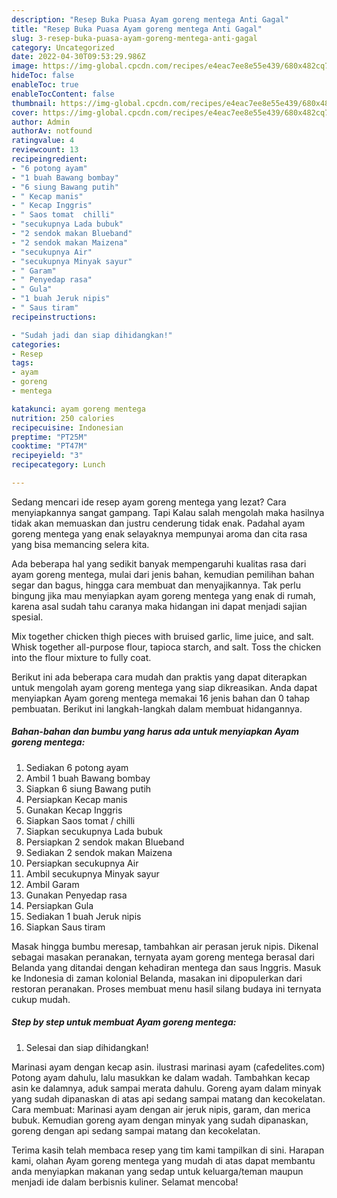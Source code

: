 ```yaml
---
description: "Resep Buka Puasa Ayam goreng mentega Anti Gagal"
title: "Resep Buka Puasa Ayam goreng mentega Anti Gagal"
slug: 3-resep-buka-puasa-ayam-goreng-mentega-anti-gagal
category: Uncategorized
date: 2022-04-30T09:53:29.986Z
image: https://img-global.cpcdn.com/recipes/e4eac7ee8e55e439/680x482cq70/ayam-goreng-mentega-foto-resep-utama.jpg
hideToc: false
enableToc: true
enableTocContent: false
thumbnail: https://img-global.cpcdn.com/recipes/e4eac7ee8e55e439/680x482cq70/ayam-goreng-mentega-foto-resep-utama.jpg
cover: https://img-global.cpcdn.com/recipes/e4eac7ee8e55e439/680x482cq70/ayam-goreng-mentega-foto-resep-utama.jpg
author: Admin
authorAv: notfound
ratingvalue: 4
reviewcount: 13
recipeingredient:
- "6 potong ayam"
- "1 buah Bawang bombay"
- "6 siung Bawang putih"
- " Kecap manis"
- " Kecap Inggris"
- " Saos tomat  chilli"
- "secukupnya Lada bubuk"
- "2 sendok makan Blueband"
- "2 sendok makan Maizena"
- "secukupnya Air"
- "secukupnya Minyak sayur"
- " Garam"
- " Penyedap rasa"
- " Gula"
- "1 buah Jeruk nipis"
- " Saus tiram"
recipeinstructions:

- "Sudah jadi dan siap dihidangkan!"
categories:
- Resep
tags:
- ayam
- goreng
- mentega

katakunci: ayam goreng mentega 
nutrition: 250 calories
recipecuisine: Indonesian
preptime: "PT25M"
cooktime: "PT47M"
recipeyield: "3"
recipecategory: Lunch

---
```



Sedang mencari ide resep ayam goreng mentega yang lezat? Cara menyiapkannya sangat gampang. Tapi Kalau salah mengolah maka hasilnya tidak akan memuaskan dan justru cenderung tidak enak. Padahal ayam goreng mentega yang enak selayaknya mempunyai aroma dan cita rasa yang bisa memancing selera kita.


Ada beberapa hal yang sedikit banyak mempengaruhi kualitas rasa dari ayam goreng mentega, mulai dari jenis bahan, kemudian pemilihan bahan segar dan bagus, hingga cara membuat dan menyajikannya. Tak perlu bingung jika mau menyiapkan ayam goreng mentega yang enak di rumah, karena asal sudah tahu caranya maka hidangan ini dapat menjadi sajian spesial.

Mix together chicken thigh pieces with bruised garlic, lime juice, and salt. Whisk together all-purpose flour, tapioca starch, and salt. Toss the chicken into the flour mixture to fully coat.


Berikut ini ada beberapa cara mudah dan praktis yang dapat diterapkan untuk mengolah ayam goreng mentega yang siap dikreasikan. Anda dapat menyiapkan Ayam goreng mentega memakai 16 jenis bahan dan 0 tahap pembuatan. Berikut ini langkah-langkah dalam membuat hidangannya.

<!--inarticleads1-->

##### Bahan-bahan dan bumbu yang harus ada untuk menyiapkan Ayam goreng mentega:

1. Sediakan 6 potong ayam
1. Ambil 1 buah Bawang bombay
1. Siapkan 6 siung Bawang putih
1. Persiapkan  Kecap manis
1. Gunakan  Kecap Inggris
1. Siapkan  Saos tomat / chilli
1. Siapkan secukupnya Lada bubuk
1. Persiapkan 2 sendok makan Blueband
1. Sediakan 2 sendok makan Maizena
1. Persiapkan secukupnya Air
1. Ambil secukupnya Minyak sayur
1. Ambil  Garam
1. Gunakan  Penyedap rasa
1. Persiapkan  Gula
1. Sediakan 1 buah Jeruk nipis
1. Siapkan  Saus tiram


Masak hingga bumbu meresap, tambahkan air perasan jeruk nipis. Dikenal sebagai masakan peranakan, ternyata ayam goreng mentega berasal dari Belanda yang ditandai dengan kehadiran mentega dan saus Inggris. Masuk ke Indonesia di zaman kolonial Belanda, masakan ini dipopulerkan dari restoran peranakan. Proses membuat menu hasil silang budaya ini ternyata cukup mudah. 

<!--inarticleads2-->

##### Step by step untuk membuat Ayam goreng mentega:


1. Selesai dan siap dihidangkan!

Marinasi ayam dengan kecap asin. ilustrasi marinasi ayam (cafedelites.com) Potong ayam dahulu, lalu masukkan ke dalam wadah. Tambahkan kecap asin ke dalamnya, aduk sampai merata dahulu. Goreng ayam dalam minyak yang sudah dipanaskan di atas api sedang sampai matang dan kecokelatan. Cara membuat: Marinasi ayam dengan air jeruk nipis, garam, dan merica bubuk. Kemudian goreng ayam dengan minyak yang sudah dipanaskan, goreng dengan api sedang sampai matang dan kecokelatan. 

Terima kasih telah membaca resep yang tim kami tampilkan di sini. Harapan kami, olahan Ayam goreng mentega yang mudah di atas dapat membantu anda menyiapkan makanan yang sedap untuk keluarga/teman maupun menjadi ide dalam berbisnis kuliner. Selamat mencoba!
